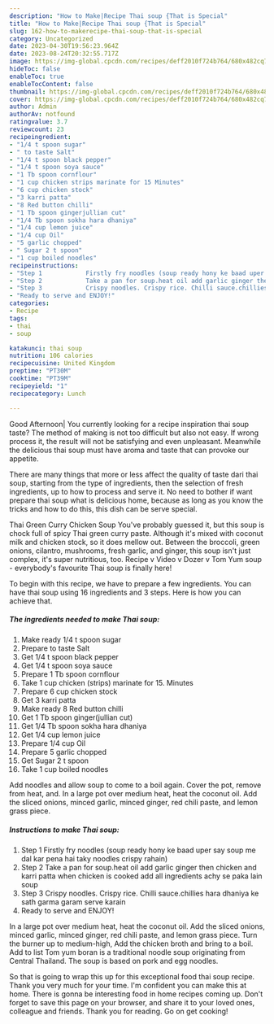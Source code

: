 ```yaml
---
description: "How to Make|Recipe Thai soup {That is Special"
title: "How to Make|Recipe Thai soup {That is Special"
slug: 162-how-to-makerecipe-thai-soup-that-is-special
category: Uncategorized
date: 2023-04-30T19:56:23.964Z
date: 2023-08-24T20:32:55.717Z
image: https://img-global.cpcdn.com/recipes/deff2010f724b764/680x482cq70/thai-soup-recipe-main-photo.jpg
hideToc: false
enableToc: true
enableTocContent: false
thumbnail: https://img-global.cpcdn.com/recipes/deff2010f724b764/680x482cq70/thai-soup-recipe-main-photo.jpg
cover: https://img-global.cpcdn.com/recipes/deff2010f724b764/680x482cq70/thai-soup-recipe-main-photo.jpg
author: Admin
authorAv: notfound
ratingvalue: 3.7
reviewcount: 23
recipeingredient:
- "1/4 t spoon sugar"
- " to taste Salt"
- "1/4 t spoon black pepper"
- "1/4 t spoon soya sauce"
- "1 Tb spoon cornflour"
- "1 cup chicken strips marinate for 15 Minutes"
- "6 cup chicken stock"
- "3 karri patta"
- "8 Red button chilli"
- "1 Tb spoon gingerjullian cut"
- "1/4 Tb spoon sokha hara dhaniya"
- "1/4 cup lemon juice"
- "1/4 cup Oil"
- "5 garlic chopped"
- " Sugar 2 t spoon"
- "1 cup boiled noodles"
recipeinstructions:
- "Step 1            Firstly fry noodles (soup ready hony ke baad uper say soup me dal kar pena hai taky noodles crispy rahain)"
- "Step 2            Take a pan for soup.heat oil add garlic ginger then chicken and karri patta when chicken is cooked add all ingredients achy se paka lain soup"
- "Step 3            Crispy noodles. Crispy rice. Chilli sauce.chillies hara dhaniya ke sath garma garam serve karain"
- "Ready to serve and ENJOY!"
categories:
- Recipe
tags:
- thai
- soup

katakunci: thai soup 
nutrition: 106 calories
recipecuisine: United Kingdom
preptime: "PT30M"
cooktime: "PT39M"
recipeyield: "1"
recipecategory: Lunch

---
```



Good Afternoon| You currently looking for a recipe inspiration thai soup taste? The method of making is not too difficult but also not easy. If wrong process it, the result will not be satisfying and even unpleasant. Meanwhile the delicious thai soup must have aroma and taste that can provoke our appetite.






There are many things that more or less affect the quality of taste dari thai soup, starting from the type of ingredients, then the selection of fresh ingredients, up to how to process and serve it. No need to bother if want prepare thai soup what is delicious home, because as long as you know the tricks and how to do this, this dish can be serve special.


Thai Green Curry Chicken Soup You&#39;ve probably guessed it, but this soup is chock full of spicy Thai green curry paste. Although it&#39;s mixed with coconut milk and chicken stock, so it does mellow out. Between the broccoli, green onions, cilantro, mushrooms, fresh garlic, and ginger, this soup isn&#39;t just complex, it&#39;s super nutritious, too. Recipe v Video v Dozer v Tom Yum soup - everybody&#39;s favourite Thai soup is finally here!


To begin with this recipe, we have to prepare a few ingredients. You can have thai soup using 16 ingredients and 3 steps. Here is how you can achieve that.

<!--inarticleads1-->

##### The ingredients needed to make Thai soup:

1. Make ready 1/4 t spoon sugar
1. Prepare  to taste Salt
1. Get 1/4 t spoon black pepper
1. Get 1/4 t spoon soya sauce
1. Prepare 1 Tb spoon cornflour
1. Take 1 cup chicken (strips) marinate for 15. Minutes
1. Prepare 6 cup chicken stock
1. Get 3 karri patta
1. Make ready 8 Red button chilli
1. Get 1 Tb spoon ginger(jullian cut)
1. Get 1/4 Tb spoon sokha hara dhaniya
1. Get 1/4 cup lemon juice
1. Prepare 1/4 cup Oil
1. Prepare 5 garlic chopped
1. Get  Sugar 2 t spoon
1. Take 1 cup boiled noodles


Add noodles and allow soup to come to a boil again. Cover the pot, remove from heat, and. In a large pot over medium heat, heat the coconut oil. Add the sliced onions, minced garlic, minced ginger, red chili paste, and lemon grass piece. 

<!--inarticleads2-->

##### Instructions to make Thai soup:

1. Step 1            Firstly fry noodles (soup ready hony ke baad uper say soup me dal kar pena hai taky noodles crispy rahain)
1. Step 2            Take a pan for soup.heat oil add garlic ginger then chicken and karri patta when chicken is cooked add all ingredients achy se paka lain soup
1. Step 3            Crispy noodles. Crispy rice. Chilli sauce.chillies hara dhaniya ke sath garma garam serve karain
1. Ready to serve and ENJOY!

In a large pot over medium heat, heat the coconut oil. Add the sliced onions, minced garlic, minced ginger, red chili paste, and lemon grass piece. Turn the burner up to medium-high, Add the chicken broth and bring to a boil. Add to list Tom yum boran is a traditional noodle soup originating from Central Thailand. The soup is based on pork and egg noodles. 

So that is going to wrap this up for this exceptional food thai soup recipe. Thank you very much for your time. I'm confident you can make this at home. There is gonna be interesting food in home recipes coming up. Don't forget to save this page on your browser, and share it to your loved ones, colleague and friends. Thank you for reading. Go on get cooking!
